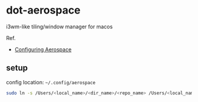 # dot-aerospace

i3wm-like tiling/window manager for macos

Ref.

* [Configuring Aerospace](https://nikitabobko.github.io/AeroSpace/guide.html#configuring-aerospace)

## setup

config location: `~/.config/aerospace`

```sh
sudo ln -s /Users/<local_name>/<dir_name>/<repo_name> /Users/<local_name>/.config/aerospace
```
